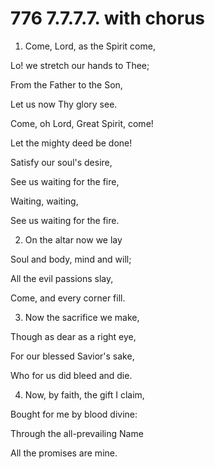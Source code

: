 # 776 7.7.7.7. with chorus

1.  Come, Lord, as the Spirit come,

Lo! we stretch our hands to Thee;

From the Father to the Son,

Let us now Thy glory see.

Come, oh Lord, Great Spirit, come!

Let the mighty deed be done!

Satisfy our soul's desire,

See us waiting for the fire,

Waiting, waiting,

See us waiting for the fire.

2.  On the altar now we lay

Soul and body, mind and will;

All the evil passions slay,

Come, and every corner fill.

3.  Now the sacrifice we make,

Though as dear as a right eye,

For our blessed Savior's sake,

Who for us did bleed and die.

4.  Now, by faith, the gift I claim,

Bought for me by blood divine:

Through the all-prevailing Name

All the promises are mine.

